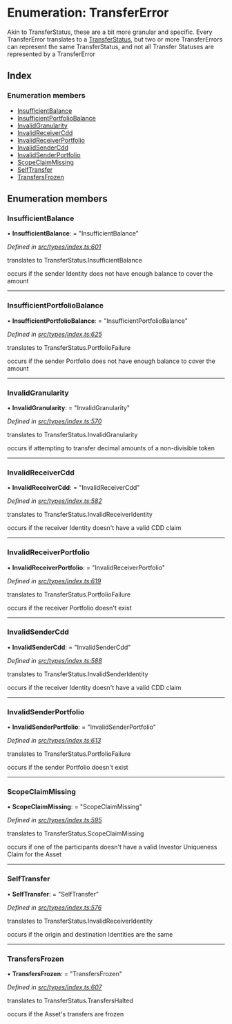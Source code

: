# Enumeration: TransferError

Akin to TransferStatus, these are a bit more granular and specific. Every TransferError translates to
  a [TransferStatus](transferstatus.md), but two or more TransferErrors can represent the same TransferStatus, and
  not all Transfer Statuses are represented by a TransferError

## Index

### Enumeration members

* [InsufficientBalance](transfererror.md#insufficientbalance)
* [InsufficientPortfolioBalance](transfererror.md#insufficientportfoliobalance)
* [InvalidGranularity](transfererror.md#invalidgranularity)
* [InvalidReceiverCdd](transfererror.md#invalidreceivercdd)
* [InvalidReceiverPortfolio](transfererror.md#invalidreceiverportfolio)
* [InvalidSenderCdd](transfererror.md#invalidsendercdd)
* [InvalidSenderPortfolio](transfererror.md#invalidsenderportfolio)
* [ScopeClaimMissing](transfererror.md#scopeclaimmissing)
* [SelfTransfer](transfererror.md#selftransfer)
* [TransfersFrozen](transfererror.md#transfersfrozen)

## Enumeration members

###  InsufficientBalance

• **InsufficientBalance**: = "InsufficientBalance"

*Defined in [src/types/index.ts:601](https://github.com/PolymeshAssociation/polymesh-sdk/blob/46845947/src/types/index.ts#L601)*

translates to TransferStatus.InsufficientBalance

occurs if the sender Identity does not have enough balance to cover the amount

___

###  InsufficientPortfolioBalance

• **InsufficientPortfolioBalance**: = "InsufficientPortfolioBalance"

*Defined in [src/types/index.ts:625](https://github.com/PolymeshAssociation/polymesh-sdk/blob/46845947/src/types/index.ts#L625)*

translates to TransferStatus.PortfolioFailure

occurs if the sender Portfolio does not have enough balance to cover the amount

___

###  InvalidGranularity

• **InvalidGranularity**: = "InvalidGranularity"

*Defined in [src/types/index.ts:570](https://github.com/PolymeshAssociation/polymesh-sdk/blob/46845947/src/types/index.ts#L570)*

translates to TransferStatus.InvalidGranularity

occurs if attempting to transfer decimal amounts of a non-divisible token

___

###  InvalidReceiverCdd

• **InvalidReceiverCdd**: = "InvalidReceiverCdd"

*Defined in [src/types/index.ts:582](https://github.com/PolymeshAssociation/polymesh-sdk/blob/46845947/src/types/index.ts#L582)*

translates to TransferStatus.InvalidReceiverIdentity

occurs if the receiver Identity doesn't have a valid CDD claim

___

###  InvalidReceiverPortfolio

• **InvalidReceiverPortfolio**: = "InvalidReceiverPortfolio"

*Defined in [src/types/index.ts:619](https://github.com/PolymeshAssociation/polymesh-sdk/blob/46845947/src/types/index.ts#L619)*

translates to TransferStatus.PortfolioFailure

occurs if the receiver Portfolio doesn't exist

___

###  InvalidSenderCdd

• **InvalidSenderCdd**: = "InvalidSenderCdd"

*Defined in [src/types/index.ts:588](https://github.com/PolymeshAssociation/polymesh-sdk/blob/46845947/src/types/index.ts#L588)*

translates to TransferStatus.InvalidSenderIdentity

occurs if the receiver Identity doesn't have a valid CDD claim

___

###  InvalidSenderPortfolio

• **InvalidSenderPortfolio**: = "InvalidSenderPortfolio"

*Defined in [src/types/index.ts:613](https://github.com/PolymeshAssociation/polymesh-sdk/blob/46845947/src/types/index.ts#L613)*

translates to TransferStatus.PortfolioFailure

occurs if the sender Portfolio doesn't exist

___

###  ScopeClaimMissing

• **ScopeClaimMissing**: = "ScopeClaimMissing"

*Defined in [src/types/index.ts:595](https://github.com/PolymeshAssociation/polymesh-sdk/blob/46845947/src/types/index.ts#L595)*

translates to TransferStatus.ScopeClaimMissing

occurs if one of the participants doesn't have a valid Investor Uniqueness Claim for
  the Asset

___

###  SelfTransfer

• **SelfTransfer**: = "SelfTransfer"

*Defined in [src/types/index.ts:576](https://github.com/PolymeshAssociation/polymesh-sdk/blob/46845947/src/types/index.ts#L576)*

translates to TransferStatus.InvalidReceiverIdentity

occurs if the origin and destination Identities are the same

___

###  TransfersFrozen

• **TransfersFrozen**: = "TransfersFrozen"

*Defined in [src/types/index.ts:607](https://github.com/PolymeshAssociation/polymesh-sdk/blob/46845947/src/types/index.ts#L607)*

translates to TransferStatus.TransfersHalted

occurs if the Asset's transfers are frozen
